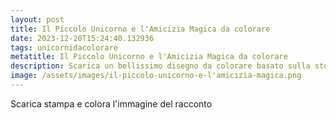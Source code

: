 ```yaml
---
layout: post
title: Il Piccolo Unicorno e l'Amicizia Magica da colorare
date: 2023-12-20T15:24:40.132936
tags: unicornidacolorare
metatitle: Il Piccolo Unicorno e l'Amicizia Magica da colorare
description: Scarica un bellissimo disegno da colorare basato sulla storia Il Piccolo Unicorno e l'Amicizia Magica
image: /assets/images/il-piccolo-unicorno-e-l'amicizia-magica.png
---
```

Scarica stampa e colora l'immagine del racconto
        